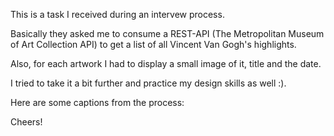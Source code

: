 This is a task I received during an intervew process.

Basically they asked me to consume a REST-API (The Metropolitan Museum of Art Collection API) to get a list of all Vincent Van Gogh's highlights.

Also, for each artwork I had to display a small image of it, title and the date.

I tried to take it a bit further and practice my design skills as well :).

Here are some captions from the process:

Cheers!
